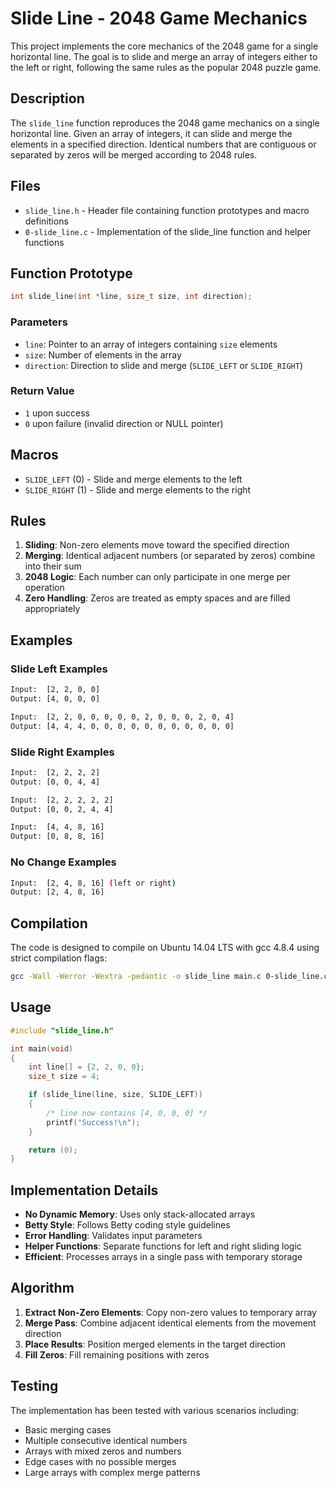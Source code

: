 # Slide Line - 2048 Game Mechanics

This project implements the core mechanics of the 2048 game for a single horizontal line. The goal is to slide and merge an array of integers either to the left or right, following the same rules as the popular 2048 puzzle game.

## Description

The `slide_line` function reproduces the 2048 game mechanics on a single horizontal line. Given an array of integers, it can slide and merge the elements in a specified direction. Identical numbers that are contiguous or separated by zeros will be merged according to 2048 rules.

## Files

- `slide_line.h` - Header file containing function prototypes and macro definitions
- `0-slide_line.c` - Implementation of the slide_line function and helper functions

## Function Prototype

```c
int slide_line(int *line, size_t size, int direction);
```

### Parameters

- `line`: Pointer to an array of integers containing `size` elements
- `size`: Number of elements in the array
- `direction`: Direction to slide and merge (`SLIDE_LEFT` or `SLIDE_RIGHT`)

### Return Value

- `1` upon success
- `0` upon failure (invalid direction or NULL pointer)

## Macros

- `SLIDE_LEFT` (0) - Slide and merge elements to the left
- `SLIDE_RIGHT` (1) - Slide and merge elements to the right

## Rules

1. **Sliding**: Non-zero elements move toward the specified direction
2. **Merging**: Identical adjacent numbers (or separated by zeros) combine into their sum
3. **2048 Logic**: Each number can only participate in one merge per operation
4. **Zero Handling**: Zeros are treated as empty spaces and are filled appropriately

## Examples

### Slide Left Examples

```bash
Input:  [2, 2, 0, 0]
Output: [4, 0, 0, 0]

Input:  [2, 2, 0, 0, 0, 0, 0, 2, 0, 0, 0, 2, 0, 4]
Output: [4, 4, 4, 0, 0, 0, 0, 0, 0, 0, 0, 0, 0, 0]
```

### Slide Right Examples

```bash
Input:  [2, 2, 2, 2]
Output: [0, 0, 4, 4]

Input:  [2, 2, 2, 2, 2]
Output: [0, 0, 2, 4, 4]

Input:  [4, 4, 8, 16]
Output: [0, 8, 8, 16]
```

### No Change Examples

```bash
Input:  [2, 4, 8, 16] (left or right)
Output: [2, 4, 8, 16]
```

## Compilation

The code is designed to compile on Ubuntu 14.04 LTS with gcc 4.8.4 using strict compilation flags:

```bash
gcc -Wall -Werror -Wextra -pedantic -o slide_line main.c 0-slide_line.c
```

## Usage

```c
#include "slide_line.h"

int main(void)
{
    int line[] = {2, 2, 0, 0};
    size_t size = 4;

    if (slide_line(line, size, SLIDE_LEFT))
    {
        /* line now contains [4, 0, 0, 0] */
        printf("Success!\n");
    }

    return (0);
}
```

## Implementation Details

- **No Dynamic Memory**: Uses only stack-allocated arrays
- **Betty Style**: Follows Betty coding style guidelines
- **Error Handling**: Validates input parameters
- **Helper Functions**: Separate functions for left and right sliding logic
- **Efficient**: Processes arrays in a single pass with temporary storage

## Algorithm

1. **Extract Non-Zero Elements**: Copy non-zero values to temporary array
2. **Merge Pass**: Combine adjacent identical elements from the movement direction
3. **Place Results**: Position merged elements in the target direction
4. **Fill Zeros**: Fill remaining positions with zeros

## Testing

The implementation has been tested with various scenarios including:
- Basic merging cases
- Multiple consecutive identical numbers
- Arrays with mixed zeros and numbers
- Edge cases with no possible merges
- Large arrays with complex merge patterns